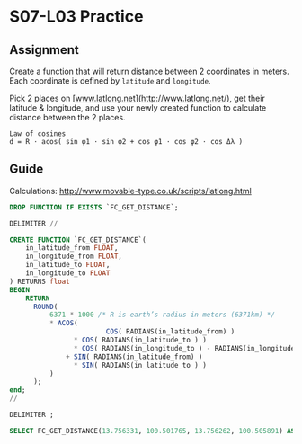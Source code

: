 # S07-L03 Practice

## Assignment

Create a function that will return distance between 2 coordinates in meters. Each coordinate is defined by `latitude` and `longitude`.

Pick 2 places on [www.latlong.net](http://www.latlong.net/), get their latitude & longitude, and use your newly created function to calculate distance between the 2 places.

```
Law of cosines
d = R ⋅ acos( sin φ1 ⋅ sin φ2 + cos φ1 ⋅ cos φ2 ⋅ cos Δλ )
```

## Guide

Calculations: http://www.movable-type.co.uk/scripts/latlong.html

```sql
DROP FUNCTION IF EXISTS `FC_GET_DISTANCE`;

DELIMITER //

CREATE FUNCTION `FC_GET_DISTANCE`(
	in_latitude_from FLOAT,
	in_longitude_from FLOAT,
	in_latitude_to FLOAT,
	in_longitude_to FLOAT
) RETURNS float
BEGIN
	RETURN
      ROUND(
	      6371 * 1000 /* R is earth’s radius in meters (6371km) */
	      * ACOS(
						COS( RADIANS(in_latitude_from) )
		      	* COS( RADIANS(in_latitude_to ) )
		      	* COS( RADIANS(in_longitude_to ) - RADIANS(in_longitude_from) )
		      + SIN( RADIANS(in_latitude_from) )
		      	* SIN( RADIANS(in_latitude_to ) )
	      )
      );
end;
//

DELIMITER ;

SELECT FC_GET_DISTANCE(13.756331, 100.501765, 13.756262, 100.505891) AS distance_in_meters;
```
